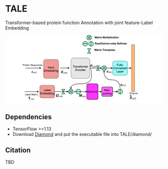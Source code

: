 # TALE
Transformer-based protein function Annotation with joint feature-Label Embedding


![TALE Architecture](/ProteinFuncPred.png)

## Dependencies
* TensorFlow >=1.13
* Download [Diamond](http://www.diamondsearch.org/index.php) and put the executable file into TALE/diamond/


## Citation
TBD
